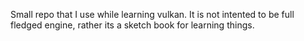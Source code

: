 Small repo that I use while learning vulkan. It is not intented to be full fledged engine, rather its a sketch book for learning things.
